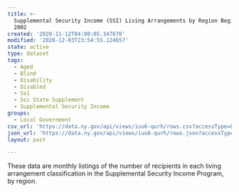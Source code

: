 ```yaml
---
title: >-
  Supplemental Security Income (SSI) Living Arrangements by Region Beginning
  2002
created: '2020-11-12T04:00:05.347670'
modified: '2020-12-03T23:54:55.124657'
state: active
type: dataset
tags:
  - Aged
  - Blind
  - Disability
  - Disabled
  - Ssi
  - Ssi State Supplement
  - Supplemental Security Income
groups:
  - Local Government
csv_url: 'https://data.ny.gov/api/views/iuu6-qurh/rows.csv?accessType=DOWNLOAD'
json_url: 'https://data.ny.gov/api/views/iuu6-qurh/rows.json?accessType=DOWNLOAD'
layout: post

---
```

These data are monthly listings of the number of recipients in each living arrangement classification in the Supplemental Security Income Program, by region.
